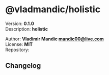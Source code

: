 # @vladmandic/holistic  

  Version: **0.1.0**  
  Description: **holistic**  
  
  Author: **Vladimir Mandic <mandic00@live.com>**  
  License: **MIT**  
  Repository: **<localhost>**  
  
## Changelog
  